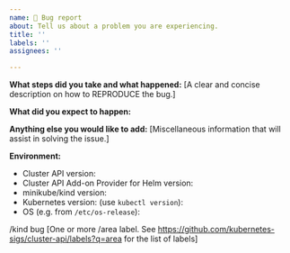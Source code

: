 ```yaml
---
name: 🐛 Bug report
about: Tell us about a problem you are experiencing.
title: ''
labels: ''
assignees: ''

---
```


**What steps did you take and what happened:**
[A clear and concise description on how to REPRODUCE the bug.]


**What did you expect to happen:**


**Anything else you would like to add:**
[Miscellaneous information that will assist in solving the issue.]


**Environment:**

- Cluster API version:
- Cluster API Add-on Provider for Helm version:
- minikube/kind version:
- Kubernetes version: (use `kubectl version`):
- OS (e.g. from `/etc/os-release`):

/kind bug
[One or more /area label. See https://github.com/kubernetes-sigs/cluster-api/labels?q=area for the list of labels]
